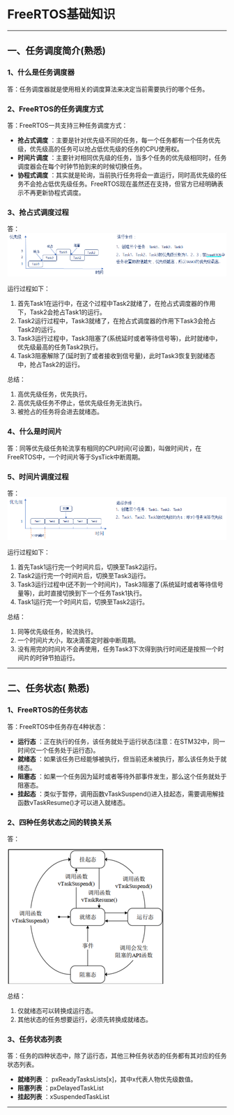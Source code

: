 # FreeRTOS基础知识

------



## 一、任务调度简介(熟悉)

### 1、什么是任务调度器

答：任务调度器就是使用相关的调度算法来决定当前需要执行的哪个任务。



### 2、FreeRTOS的任务调度方式

答：FreeRTOS一共支持三种任务调度方式：

- **抢占式调度** ：主要是针对优先级不同的任务，每一个任务都有一个任务优先级，优先级高的任务可以抢占低优先级的任务的CPU使用权。
- **时间片调度** ：主要针对相同优先级的任务，当多个任务的优先级相同时，任务调度器会在每个时钟节拍到来的时候切换任务。
- **协程式调度** ：其实就是轮询，当前执行任务将会一直运行，同时高优先级的任务不会抢占低优先级任务。FreeRTOS现在虽然还在支持，但官方已经明确表示不再更新协程式调度。



### 3、抢占式调度过程

答：![](笔记图片/抢占式调度.png)

运行过程如下：

1. 首先Task1在运行中，在这个过程中Task2就绪了，在抢占式调度器的作用下，Task2会抢占Task1的运行。
2. Task2运行过程中，Task3就绪了，在抢占式调度器的作用下Task3会抢占Task2的运行。
3. Task3运行过程中，Task3阻塞了(系统延时或者等待信号等)，此时就绪中，优先级最高的任务Task2执行。
4. Task3阻塞解除了(延时到了或者接收到信号量)，此时Task3恢复到就绪态中，抢占Task2的运行。

总结：

1. 高优先级任务，优先执行。
2. 高优先级任务不停止，低优先级任务无法执行。
3. 被抢占的任务将会进去就绪态。



### 4、什么是时间片

答：同等优先级任务轮流享有相同的CPU时间(可设置)，叫做时间片，在FreeRTOS中，一个时间片等于SysTick中断周期。



### 5、时间片调度过程

答：![](笔记图片/时间片调度.png)

运行过程如下：

1. 首先Task1运行完一个时间片后，切换至Task2运行。
2. Task2运行完一个时间片后，切换至Task3运行。
3. Task3运行过程中(还不到一个时间片)，Task3阻塞了(系统延时或者等待信号量等)，此时直接切换到下一个任务Task1执行。
4. Task1运行完一个时间片后，切换至Task2运行。

总结：

1. 同等优先级任务，轮流执行。
2. 一个时间片大小，取决滴答定时器中断周期。
3. 没有用完的时间片不会再使用，任务Task3下次得到执行时间还是按照一个时间片的时钟节拍运行。

------





## 二、任务状态( 熟悉)

### 1、FreeRTOS的任务状态

答：FreeRTOS中任务存在4种状态：

- **运行态** ：正在执行的任务，该任务就处于运行状态(注意：在STM32中，同一时间仅一个任务处于运行态)。
- **就绪态** ：如果该任务已经能够被执行，但当前还未被执行，那么该任务处于就绪态。
- **阻塞态** ：如果一个任务因为延时或者等待外部事件发生，那么这个任务就处于阻塞态。
- **挂起态** ：类似于暂停，调用函数vTaskSuspend()进入挂起态，需要调用解挂函数vTaskResume()才可以进入就绪态。



### 2、四种任务状态之间的转换关系

答：

![](笔记图片/任务状态转换关系.png)

总结：

1. 仅就绪态可以转换成运行态。
2. 其他状态的任务想要运行，必须先转换成就绪态。



### 3、任务状态列表

答：任务的四种状态中，除了运行态，其他三种任务状态的任务都有其对应的任务状态列表。

- **就绪列表** ： pxReadyTasksLists[x]，其中x代表人物优先级数值。
- **阻塞列表** ：pxDelayedTaskList
- **挂起列表** ：xSuspendedTaskList

------

